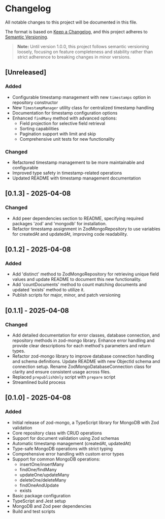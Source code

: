 # Changelog

All notable changes to this project will be documented in this file.

The format is based on [Keep a Changelog](https://keepachangelog.com/en/1.0.0/),
and this project adheres to [Semantic Versioning](https://semver.org/spec/v2.0.0.html).

> **Note:** Until version 1.0.0, this project follows semantic versioning loosely, focusing on feature completeness and stability rather than strict adherence to breaking changes in minor versions.

## [Unreleased]

### Added

- Configurable timestamp management with new `timestamps` option in repository constructor
- New `TimestampManager` utility class for centralized timestamp handling
- Documentation for timestamp configuration options
- Enhanced `findMany` method with advanced options:
  - Field projection for selective field retrieval
  - Sorting capabilities
  - Pagination support with limit and skip
  - Comprehensive unit tests for new functionality

### Changed

- Refactored timestamp management to be more maintainable and configurable
- Improved type safety in timestamp-related operations
- Updated README with timestamp management documentation

## [0.1.3] - 2025-04-08

### Changed

- Add peer dependencies section to README, specifying required packages 'zod' and 'mongodb' for installation.
- Refactor timestamp assignment in ZodMongoRepository to use variables for createdAt and updatedAt, improving code readability.

## [0.1.2] - 2025-04-08

### Added

- Add 'distinct' method to ZodMongoRepository for retrieving unique field values and update README to document this new functionality.
- Add 'countDocuments' method to count matching documents and updated 'exists' method to utilize it.
- Publish scripts for major, minor, and patch versioning

## [0.1.1] - 2025-04-08

### Changed

- Add detailed documentation for error classes, database connection, and repository methods in zod-mongo library. Enhance error handling and provide clear descriptions for each method's parameters and return types.
- Refactor zod-mongo library to improve database connection handling and schema definitions. Update README with new ObjectId schema and connection setup. Rename ZodMongoDatabaseConnection class for clarity and ensure consistent usage across files.
- Replaced `prepublishOnly` script with `prepare` script
- Streamlined build process

## [0.1.0] - 2025-04-08

### Added

- Initial release of zod-mongo, a TypeScript library for MongoDB with Zod validation
- Core repository class with CRUD operations
- Support for document validation using Zod schemas
- Automatic timestamp management (createdAt, updatedAt)
- Type-safe MongoDB operations with strict typing
- Comprehensive error handling with custom error types
- Support for common MongoDB operations:
  - insertOne/insertMany
  - findOne/findMany
  - updateOne/updateMany
  - deleteOne/deleteMany
  - findOneAndUpdate
  - exists
- Basic package configuration
- TypeScript and Jest setup
- MongoDB and Zod peer dependencies
- Build and test scripts

